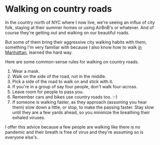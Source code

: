 # Walking on country roads
In the country north of NYC where I now live, we're seeing an influx of city folk, staying at their summer homes or using AirBnB's or whatever. And of course they're getting out and walking on our beautiful roads. 

But some of them bring their aggressive city walking habits with them, something I'm very familiar with because I also know how to walk <a href="http://scripting.com/2017/11/27.html#a203503">in Manhattan</a>, learned the hard way. 

Here are some common-sense rules for walking on country roads.
1. Wear a mask.
2. Walk on the side of the road, not in the middle.
3. Pick a side of the road to walk on and stick with it.
4. If you're in a group of say four people, don't walk four-across. 
5. Leave room for people to pass you.
6. Remember cars and bikes use country roads too. :-)
7. If someone is walking faster, as they approach (assuming you hear them) slow down a little, or stop, to make the passing faster. Stay slow until they are a few yards ahead, so you minimize the breathing their exhaled viruses. 

I offer this advice because a few people are walking like there is no pandemic and their breath is free of virus and they're assuming so is everyone else's. 


